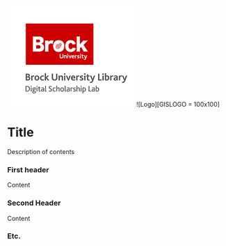 ![DSL Logo][dsllogo] ![Logo][GISLOGO = 100x100]


# Title
Description of contents

### First header
Content

### Second Header

Content

### Etc.
 
 
 









<!--- Please use reference style images so that it is easier to update pictures later --->

[dsllogo]: dsl_logo.png
[GISLOGO]: logo.png
